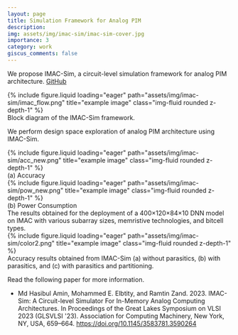```yaml
---
layout: page
title: Simulation Framework for Analog PIM
description:
img: assets/img/imac-sim/imac-sim-cover.jpg
importance: 3
category: work
giscus_comments: false
---
```


We propose IMAC-Sim, a circuit-level simulation framework for analog PIM architecture. [GitHub](https://github.com/iCAS-Lab/IMAC-Sim)

<div class="row justify-content-center">
    <div class="col-sm-8 mt-3 mt-md-0">
        {% include figure.liquid loading="eager" path="assets/img/imac-sim/imac_flow.png" title="example image" class="img-fluid rounded z-depth-1" %}
    </div>
</div>
<div class="caption">
    Block diagram of the IMAC-Sim framework.
</div>

We perform design space exploration of analog PIM architecture using IMAC-Sim.

<div class="row">
    <div class="col-sm mt-3 mt-md-0">
        {% include figure.liquid loading="eager" path="assets/img/imac-sim/acc_new.png" title="example image" class="img-fluid rounded z-depth-1" %}
        <div class="caption">
            (a) Accuracy
        </div>
    </div>
    <div class="col-sm mt-3 mt-md-0">
        {% include figure.liquid loading="eager" path="assets/img/imac-sim/pow_new.png" title="example image" class="img-fluid rounded z-depth-1" %}
        <div class="caption">
            (b) Power Consumption
        </div>
    </div>
</div>
<div class="caption">
     The results obtained for the deployment of a 400×120×84×10 DNN model on IMAC with various subarray sizes, memristive technologies, and bitcell types.
</div>

<div class="row justify-content-center">
    <div class="col-sm-8 mt-3 mt-md-0">
        {% include figure.liquid loading="eager" path="assets/img/imac-sim/color2.png" title="example image" class="img-fluid rounded z-depth-1" %}
    </div>
</div>
<div class="caption">
    Accuracy results obtained from IMAC-Sim (a) without parasitics, (b) with parasitics, and (c) with parasitics and partitioning.
</div>

Read the following paper for more information.

- Md Hasibul Amin, Mohammed E. Elbtity, and Ramtin Zand. 2023. IMAC-Sim: A Circuit-level Simulator For In-Memory Analog Computing Architectures. In Proceedings of the Great Lakes Symposium on VLSI 2023 (GLSVLSI '23). Association for Computing Machinery, New York, NY, USA, 659–664. https://doi.org/10.1145/3583781.3590264
